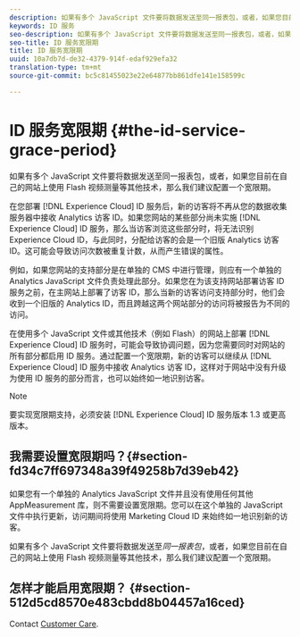 ```yaml
---
description: 如果有多个 JavaScript 文件要将数据发送至同一报表包，或者，如果您目前在自己的网站上使用 Flash 视频测量等其他技术，那么我们建议配置一个宽限期。
keywords: ID 服务
seo-description: 如果有多个 JavaScript 文件要将数据发送至同一报表包，或者，如果您目前在自己的网站上使用 Flash 视频测量等其他技术，那么我们建议配置一个宽限期。
seo-title: ID 服务宽限期
title: ID 服务宽限期
uuid: 10a7db7d-de32-4379-914f-edaf929efa32
translation-type: tm+mt
source-git-commit: bc5c81455023e22e64877bb861dfe141e158599c

---
```



# ID 服务宽限期 {#the-id-service-grace-period}

如果有多个 JavaScript 文件要将数据发送至同一报表包，或者，如果您目前在自己的网站上使用 Flash 视频测量等其他技术，那么我们建议配置一个宽限期。

在您部署 [!DNL Experience Cloud] ID 服务后，新的访客将不再从您的数据收集服务器中接收 Analytics 访客 ID。如果您网站的某些部分尚未实施 [!DNL Experience Cloud] ID 服务，那么当访客浏览这些部分时，将无法识别 Experience Cloud ID，与此同时，分配给访客的会是一个旧版 Analytics 访客 ID。这可能会导致访问次数被重复计数，从而产生错误的属性。

例如，如果您网站的支持部分是在单独的 CMS 中进行管理，则应有一个单独的 Analytics JavaScript 文件负责处理此部分。如果您在为该支持网站部署访客 ID 服务之前，在主网站上部署了访客 ID，那么当新的访客访问支持部分时，他们会收到一个旧版的 Analytics ID，而且跨越这两个网站部分的访问将被报告为不同的访问。

在使用多个 JavaScript 文件或其他技术（例如 Flash）的网站上部署 [!DNL Experience Cloud] ID 服务时，可能会导致协调问题，因为您需要同时对网站的所有部分都启用 ID 服务。通过配置一个宽限期，新的访客可以继续从 [!DNL Experience Cloud] ID 服务中接收 Analytics 访客 ID，这样对于网站中没有升级为使用 ID 服务的部分而言，也可以始终如一地识别访客。

>[!NOTE]
>
>要实现宽限期支持，必须安装 [!DNL Experience Cloud] ID 服务版本 1.3 或更高版本。

## 我需要设置宽限期吗？{#section-fd34c7ff697348a39f49258b7d39eb42}

如果您有一个单独的 Analytics JavaScript 文件并且没有使用任何其他 AppMeasurement 库，则不需要设置宽限期。您可以在这个单独的 JavaScript 文件中执行更新，访问期间将使用 Marketing Cloud ID 来始终如一地识别新的访客。

如果有多个 JavaScript 文件要将数据发送至&#x200B;*同一报表包*，或者，如果您目前在自己的网站上使用 Flash 视频测量等其他技术，那么我们建议配置一个宽限期。

## 怎样才能启用宽限期？ {#section-512d5cd8570e483cbdd8b04457a16ced}

Contact [Customer Care](https://helpx.adobe.com/marketing-cloud/contact-support.html).
